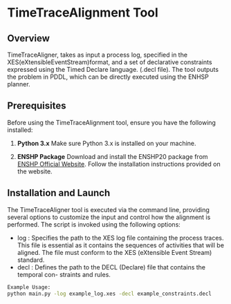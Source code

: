# TimeTraceAlignment Tool

## Overview
TimeTraceAligner, takes as input a process log, specified in the XES(eXtensibleEventStream)format,
and a set of declarative constraints expressed using the Timed Declare language. (.decl file).
The tool outputs the problem in PDDL, which can be directly executed using the ENHSP planner.

## Prerequisites
Before using the TimeTraceAlignment tool, ensure you have the following installed:

1. **Python 3.x** 
Make sure Python 3.x is installed on your machine.

3. **ENSHP Package**
Download and install the ENSHP20 package from [ENSHP Official Website]([https://sites.google.com/view/enhsp/]).
Follow the installation instructions provided on the website.

## Installation and Launch

The TimeTraceAligner tool is executed via the command line, providing several options to
customize the input and control how the alignment is performed. 
The script is invoked using the following options:

- log : Specifies the path to the XES log file containing the process traces. This file
is essential as it contains the sequences of activities that will be aligned. The file must
conform to the XES (eXtensible Event Stream) standard.
- decl : Defines the path to the DECL (Declare) file that contains the temporal con-
straints and rules.

```bash
Example Usage:
python main.py -log example_log.xes -decl example_constraints.decl 
